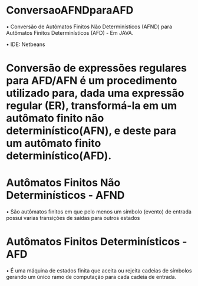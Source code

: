 # ConversaoAFNDparaAFD
• Conversão de Autômatos Finitos Não Determinísticos (AFND) para Autômatos Finitos Determinísticos (AFD) - Em JAVA.

• IDE: Netbeans

# Conversão de expressões regulares para AFD/AFN é um procedimento utilizado para, dada uma expressão regular (ER), transformá-la em um autômato finito não determinístico(AFN), e deste para um autômato finito determinístico(AFD).

# Autômatos Finitos Não Determinísticos -  AFND
• São autômatos finitos em que pelo menos um símbolo (evento) de entrada possui varias transições de saídas para outros estados

# Autômatos Finitos Determinísticos -  AFD
• É uma máquina de estados finita que aceita ou rejeita cadeias de símbolos gerando um único ramo de computação para cada cadeia de entrada.
